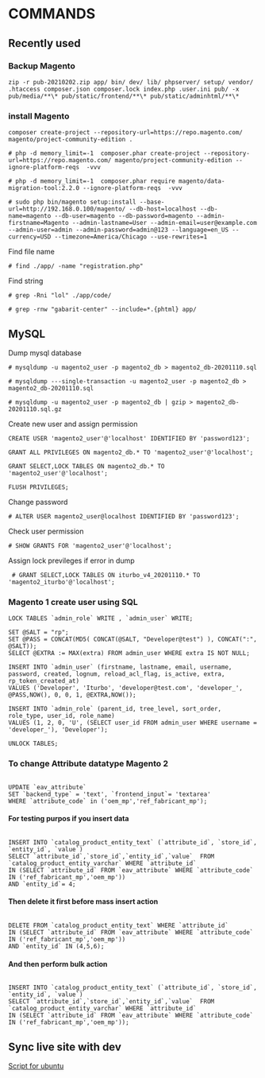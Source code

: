 # COMMANDS

## Recently used

### Backup Magento 

`
zip -r pub-20210202.zip app/ bin/ dev/ lib/ phpserver/ setup/ vendor/ .htaccess composer.json composer.lock index.php .user.ini pub/ -x pub/media/**\* pub/static/frontend/**\* pub/static/adminhtml/**\*
`

### install Magento

`
 composer create-project --repository-url=https://repo.magento.com/ magento/project-community-edition .
`

```
# php -d memory_limit=-1  composer.phar create-project --repository-url=https://repo.magento.com/ magento/project-community-edition --ignore-platform-reqs  -vvv
```

```
# php -d memory_limit=-1  composer.phar require magento/data-migration-tool:2.2.0 --ignore-platform-reqs  -vvv
```

```
# sudo php bin/magento setup:install --base-url=http://192.168.0.100/magento/ --db-host=localhost --db-name=magento --db-user=magento --db-password=magento --admin-firstname=Magento --admin-lastname=User --admin-email=user@example.com --admin-user=admin --admin-password=admin@123 --language=en_US --currency=USD --timezone=America/Chicago --use-rewrites=1

```

Find file name

 ` # find ./app/ -name "registration.php" `
 
Find string 

 ` # grep -Rni "lol" ./app/code/ ` 
 
 ` # grep -rnw "gabarit-center" --include=*.{phtml} app/ ` 


## MySQL

Dump mysql database

` # mysqldump -u magento2_user -p magento2_db > magento2_db-20201110.sql `

` # mysqldump ---single-transaction -u magento2_user -p magento2_db > magento2_db-20201110.sql `

` # mysqldump -u magento2_user -p magento2_db | gzip > magento2_db-20201110.sql.gz `

Create new user and assign permission

```
CREATE USER 'magento2_user'@'localhost' IDENTIFIED BY 'password123';

GRANT ALL PRIVILEGES ON magento2_db.* TO 'magento2_user'@'localhost';

GRANT SELECT,LOCK TABLES ON magento2_db.* TO 'magento2_user'@'localhost';

FLUSH PRIVILEGES;

```

Change password

` # ALTER USER magento2_user@localhost IDENTIFIED BY 'password123'; `

Check user permission

` # SHOW GRANTS FOR 'magento2_user'@'localhost'; `

Assign lock previleges if error in dump

` # GRANT SELECT,LOCK TABLES ON iturbo_v4_20201110.* TO 'magento2_iturbo'@'localhost';`

### Magento 1 create user using SQL

```
LOCK TABLES `admin_role` WRITE , `admin_user` WRITE;
 
SET @SALT = "rp";
SET @PASS = CONCAT(MD5( CONCAT(@SALT, "Developer@test") ), CONCAT(":", @SALT));
SELECT @EXTRA := MAX(extra) FROM admin_user WHERE extra IS NOT NULL;
 
INSERT INTO `admin_user` (firstname, lastname, email, username, password, created, lognum, reload_acl_flag, is_active, extra, rp_token_created_at) 
VALUES ('Developer', 'Iturbo', 'developer@test.com', 'developer_', @PASS,NOW(), 0, 0, 1, @EXTRA,NOW());
 
INSERT INTO `admin_role` (parent_id, tree_level, sort_order, role_type, user_id, role_name) 
VALUES (1, 2, 0, 'U', (SELECT user_id FROM admin_user WHERE username = 'developer_'), 'Developer');
 
UNLOCK TABLES;

```

### To change Attribute datatype Magento 2

```

UPDATE `eav_attribute` 
SET `backend_type` = 'text', `frontend_input`= 'textarea' 
WHERE `attribute_code` in ('oem_mp','ref_fabricant_mp');

```

#### For testing purpos if you insert data 

```

INSERT INTO `catalog_product_entity_text` (`attribute_id`, `store_id`, `entity_id`, `value`)
SELECT `attribute_id`,`store_id`,`entity_id`,`value`  FROM `catalog_product_entity_varchar` WHERE `attribute_id` 
IN (SELECT `attribute_id` FROM `eav_attribute` WHERE `attribute_code` IN ('ref_fabricant_mp','oem_mp'))
AND `entity_id`= 4; 

```

#### Then delete it first before mass insert action

```

DELETE FROM `catalog_product_entity_text` WHERE `attribute_id` 
IN (SELECT `attribute_id` FROM `eav_attribute` WHERE `attribute_code` IN ('ref_fabricant_mp','oem_mp'))
AND `entity_id` IN (4,5,6); 

```

#### And then perform bulk action

```

INSERT INTO `catalog_product_entity_text` (`attribute_id`, `store_id`, `entity_id`, `value`)
SELECT `attribute_id`,`store_id`,`entity_id`,`value`  FROM `catalog_product_entity_varchar` WHERE `attribute_id` 
IN (SELECT `attribute_id` FROM `eav_attribute` WHERE `attribute_code` IN ('ref_fabricant_mp','oem_mp'));

```

## Sync live site with dev

[Script for ubuntu](https://bhaveshpp.github.io/cmd/linux/sync-with-live/)

